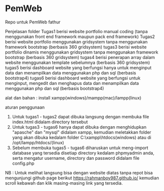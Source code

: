 # PemWeb
Repo untuk PemWeb fathur

Penjelasan folder
Tugas1 berisi website portfolio manual coding (tanpa menggunakan front end framework maupun pack end framework)
Tugas2 berisi website portfolio menggunakan gridsystem tanpa menggunakan framework bootstrap (berbasis 360 gridsystem)
tugas3 berisi website portfolio dinamis menggunakan gridsystem tanpa menggunakan framework bootstrap (berbasis 360 gridsystem)
tugas4 berisi penerapan array dalam website menggunakan template sebelumnya (berbasis 360 gridsystem)
tugas5 berisi dashboard website yang berfungsi hanya untuk menginput data dan menampilkan data menggunakan php dan sql (berbasis bootstrap4)
tugas6 berisi dashboard website yang berfungsi untuk menginput, mengedit dan menghapus data dan menampilkan data menggunakan php dan sql (berbasis bootstrap4)


alat dan bahan : install xampp(windows)/mampp(mac)/lampp(linux)

aturan penggunaan
1. Untuk tugas1 - tugas2 dapat dibuka langsung dengan membuka file index.html didalam directory tersebut
2. Untuk tugas3 - tugas6 hanya dapat dibuka dengan menghidupkan "apasche" dan "mysql" didalam xampp, kemudian meletakkan folder yang akan dibuka kedalam folder C:\xampp\htdocs\(windows) atau di /opt/lampp/htdocs/(linux)
3. Sebelum membuka tugas5 - tugas6 diharuskan untuk meng-import database yang tersedia disetiap directory kedalam phpmyadmin anda, serta mengatur username, directory dan password didalam file config.php


NB : Untuk melihat langsung bisa dengan website diatas tanpa repot bisa mengunjungi github page berikut https://rahmanboy987.github.io/ kemudian scroll kebawah dan klik masing-masing link yang tersedia.
